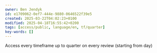 ```yaml
---
owner: Ben Jendyk
id: e1709062-0ef7-444e-9880-0646522f39e5
created: 2025-03-22T04:02:23+0100
modified: 2025-04-18T16:55:42+0200
tags: [access/public, language/en, tf/quarter]
key-words: []
---
```


Access every timeframe up to quarter on every review (starting from day)